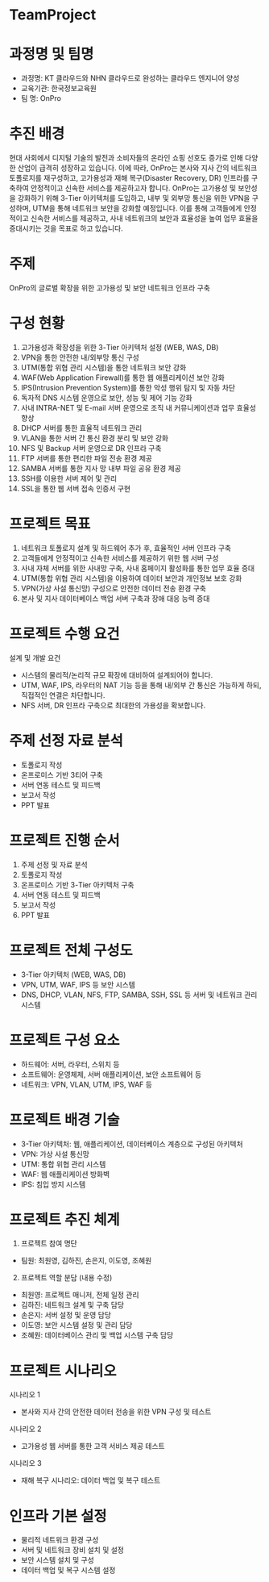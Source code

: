 # TeamProject
 
# 과정명 및 팀명
- 과정명: KT 클라우드와 NHN 클라우드로 완성하는 클라우드 엔지니어 양성
- 교육기관: 한국정보교육원
- 팀 명: OnPro

# 추진 배경
현대 사회에서 디지털 기술의 발전과 소비자들의 온라인 쇼핑 선호도 증가로 인해 다양한 산업이 급격히 성장하고 있습니다. 이에 따라, OnPro는 본사와 지사 간의 네트워크 토폴로지를 재구성하고, 고가용성과 재해 복구(Disaster Recovery, DR) 인프라를 구축하여 안정적이고 신속한 서비스를 제공하고자 합니다. OnPro는 고가용성 및 보안성을 강화하기 위해 3-Tier 아키텍처를 도입하고, 내부 및 외부망 통신을 위한 VPN을 구성하며, UTM을 통해 네트워크 보안을 강화할 예정입니다. 이를 통해 고객들에게 안정적이고 신속한 서비스를 제공하고, 사내 네트워크의 보안과 효율성을 높여 업무 효율을 증대시키는 것을 목표로 하고 있습니다.

# 주제
OnPro의 글로벌 확장을 위한 고가용성 및 보안 네트워크 인프라 구축

# 구성 현황
1. 고가용성과 확장성을 위한 3-Tier 아키텍처 설정 (WEB, WAS, DB)
2. VPN을 통한 안전한 내/외부망 통신 구성
3. UTM(통합 위협 관리 시스템)을 통한 네트워크 보안 강화
4. WAF(Web Application Firewall)를 통한 웹 애플리케이션 보안 강화
5. IPS(Intrusion Prevention System)를 통한 악성 행위 탐지 및 자동 차단
6. 독자적 DNS 시스템 운영으로 보안, 성능 및 제어 기능 강화
7. 사내 INTRA-NET 및 E-mail 서버 운영으로 조직 내 커뮤니케이션과 업무 효율성 향상
8. DHCP 서버를 통한 효율적 네트워크 관리
9. VLAN을 통한 서버 간 통신 환경 분리 및 보안 강화
10. NFS 및 Backup 서버 운영으로 DR 인프라 구축
11. FTP 서버를 통한 편리한 파일 전송 환경 제공
12. SAMBA 서버를 통한 지사 망 내부 파일 공유 환경 제공
13. SSH를 이용한 서버 제어 및 관리
14. SSL을 통한 웹 서버 접속 인증서 구현

# 프로젝트 목표
1. 네트워크 토폴로지 설계 및 하드웨어 추가 후, 효율적인 서버 인프라 구축
2. 고객들에게 안정적이고 신속한 서비스를 제공하기 위한 웹 서버 구성
3. 사내 자체 서버를 위한 사내망 구축, 사내 홈페이지 활성화를 통한 업무 효율 증대
4. UTM(통합 위협 관리 시스템)을 이용하여 데이터 보안과 개인정보 보호 강화
5. VPN(가상 사설 통신망) 구성으로 안전한 데이터 전송 환경 구축
6. 본사 및 지사 데이터베이스 백업 서버 구축과 장애 대응 능력 증대

# 프로젝트 수행 요건
 설계 및 개발 요건
- 시스템의 물리적/논리적 규모 확장에 대비하여 설계되어야 합니다.
- UTM, WAF, IPS, 라우터의 NAT 기능 등을 통해 내/외부 간 통신은 가능하게 하되, 직접적인 연결은 차단합니다.
- NFS 서버, DR 인프라 구축으로 최대한의 가용성을 확보합니다.

# 주제 선정 자료 분석
- 토폴로지 작성
- 온프로미스 기반 3티어 구축
- 서버 연동 테스트 및 피드백
- 보고서 작성
- PPT 발표

# 프로젝트 진행 순서
1. 주제 선정 및 자료 분석
2. 토폴로지 작성
3. 온프로미스 기반 3-Tier 아키텍처 구축
4. 서버 연동 테스트 및 피드백
5. 보고서 작성
6. PPT 발표

# 프로젝트 전체 구성도
- 3-Tier 아키텍처 (WEB, WAS, DB)
- VPN, UTM, WAF, IPS 등 보안 시스템
- DNS, DHCP, VLAN, NFS, FTP, SAMBA, SSH, SSL 등 서버 및 네트워크 관리 시스템

#  프로젝트 구성 요소
- 하드웨어: 서버, 라우터, 스위치 등
- 소프트웨어: 운영체제, 서버 애플리케이션, 보안 소프트웨어 등
- 네트워크: VPN, VLAN, UTM, IPS, WAF 등

#  프로젝트 배경 기술
- 3-Tier 아키텍처: 웹, 애플리케이션, 데이터베이스 계층으로 구성된 아키텍처
- VPN: 가상 사설 통신망
- UTM: 통합 위협 관리 시스템
- WAF: 웹 애플리케이션 방화벽
- IPS: 침입 방지 시스템

#  프로젝트 추진 체계
 1) 프로젝트 참여 명단
- 팀원: 최원영, 김하진, 손은지, 이도영, 조혜원

 2) 프로젝트 역할 분담 (내용 수정)
- 최원영: 프로젝트 매니저, 전체 일정 관리
- 김하진: 네트워크 설계 및 구축 담당
- 손은지: 서버 설정 및 운영 담당
- 이도영: 보안 시스템 설정 및 관리 담당
- 조혜원: 데이터베이스 관리 및 백업 시스템 구축 담당

# 프로젝트 시나리오
 시나리오 1
- 본사와 지사 간의 안전한 데이터 전송을 위한 VPN 구성 및 테스트

 시나리오 2
- 고가용성 웹 서버를 통한 고객 서비스 제공 테스트

 시나리오 3
- 재해 복구 시나리오: 데이터 백업 및 복구 테스트

# 인프라 기본 설정
- 물리적 네트워크 환경 구성
- 서버 및 네트워크 장비 설치 및 설정
- 보안 시스템 설치 및 구성
- 데이터 백업 및 복구 시스템 설정

  
